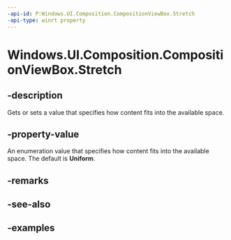 ```yaml
---
-api-id: P:Windows.UI.Composition.CompositionViewBox.Stretch
-api-type: winrt property
---
```


<!-- Property syntax.
public CompositionStretch Stretch { get;  set; }
-->

# Windows.UI.Composition.CompositionViewBox.Stretch

## -description

Gets or sets a value that specifies how content fits into the available space.



## -property-value

An enumeration value that specifies how content fits into the available space. The default is **Uniform**.

## -remarks

## -see-also

## -examples

